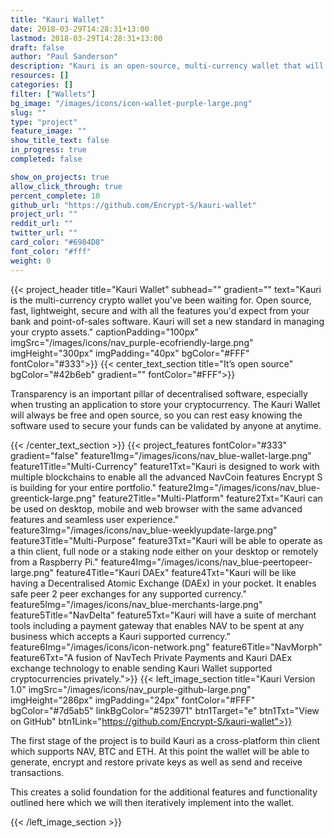 ```yaml
---
title: "Kauri Wallet"
date: 2018-03-29T14:28:31+13:00
lastmod: 2018-03-29T14:28:31+13:00
draft: false
author: "Paul Sanderson"
description: "Kauri is an open-source, multi-currency wallet that will be the foundation for advanced features like merchant tools, atomic exchanges and many more great NavCoin features."
resources: []
categories: []
filter: ["Wallets"]
bg_image: "/images/icons/icon-wallet-purple-large.png"
slug: ""
type: "project"
feature_image: ""
show_title_text: false
in_progress: true
completed: false

show_on_projects: true
allow_click_through: true
percent_complete: 10
github_url: "https://github.com/Encrypt-S/kauri-wallet"
project_url: ""
reddit_url: ""
twitter_url: ""
card_color: "#6984D8"
font_color: "#fff"
weight: 0
---
```

{{< project_header
    title="Kauri Wallet"
    subhead=""
    gradient=""
    text="Kauri is the multi-currency crypto wallet you've been waiting for. Open source, fast, lightweight, secure and with all the features you'd expect from your bank and point-of-sales software. Kauri will set a new standard in managing your crypto assets."
    captionPadding="100px"
    imgSrc="/images/icons/nav_purple-ecofriendly-large.png"
    imgHeight="300px"
    imgPadding="40px"
    bgColor="#FFF"
    fontColor="#333">}}
{{< center_text_section
    title="It’s open source"
    bgColor="#42b6eb"
    gradient=""
    fontColor="#FFF">}}
    <p>Transparency is an important pillar of decentralised software, especially when trusting an application to store your cryptocurrency. The Kauri Wallet will always be free and open source, so you can rest easy knowing the software used to secure your funds can be validated by anyone at anytime.</p>
{{< /center_text_section >}}
{{< project_features
    fontColor="#333"
    gradient="false"
    feature1Img="/images/icons/nav_blue-wallet-large.png"
    feature1Title="Multi-Currency"
    feature1Txt="Kauri is designed to work with multiple blockchains to enable all the advanced NavCoin features Encrypt S is building for your entire portfolio."
    feature2Img="/images/icons/nav_blue-greentick-large.png"
    feature2Title="Multi-Platform"
    feature2Txt="Kauri can be used on desktop, mobile and web browser with the same advanced features and seamless user experience."
    feature3Img="/images/icons/nav_blue-weeklyupdate-large.png"
    feature3Title="Multi-Purpose"
    feature3Txt="Kauri will be able to operate as a thin client, full node or a staking node either on your desktop or remotely from a Raspberry Pi."
    feature4Img="/images/icons/nav_blue-peertopeer-large.png"
    feature4Title="Kauri DAEx"
    feature4Txt="Kauri will be like having a Decentralised Atomic Exchange (DAEx) in your pocket. It enables safe peer 2 peer exchanges for any supported currency."
    feature5Img="/images/icons/nav_blue-merchants-large.png"
    feature5Title="NavDelta"
    feature5Txt="Kauri will have a suite of merchant tools including a payment gateway that enables NAV to be spent at any business which accepts a Kauri supported currency."
    feature6Img="/images/icons/icon-network.png"
    feature6Title="NavMorph"
    feature6Txt="A fusion of NavTech Private Payments and Kauri DAEx exchange technology to enable sending Kauri Wallet supported cryptocurrencies privately.">}}
    {{< left_image_section
        title="Kauri Version 1.0"
        imgSrc="/images/icons/nav_purple-github-large.png"
        imgHeight="286px"
        imgPadding="24px"
        fontColor="#FFF"
        bgColor="#7d5ab5"
        linkBgColor="#523971"
        btn1Target="e"
        btn1Txt="View on GitHub"
        btn1Link="https://github.com/Encrypt-S/kauri-wallet">}}
        <p>The first stage of the project is to build Kauri as a cross-platform thin client which supports NAV, BTC and ETH. At this point the wallet will be able to generate, encrypt and restore private keys as well as send and receive transactions.</p>
        <p>This creates a solid foundation for the additional features and functionality outlined here which we will then iteratively implement into the wallet.</p>
    {{< /left_image_section >}}
